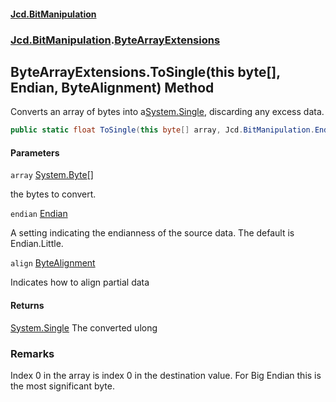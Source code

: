 #### [Jcd.BitManipulation](index.md 'index')

### [Jcd.BitManipulation](Jcd.BitManipulation.md 'Jcd.BitManipulation').[ByteArrayExtensions](Jcd.BitManipulation.ByteArrayExtensions.md 'Jcd.BitManipulation.ByteArrayExtensions')

## ByteArrayExtensions.ToSingle(this byte[], Endian, ByteAlignment) Method

Converts an array of bytes into a[System.Single](https://docs.microsoft.com/en-us/dotnet/api/System.Single 'System.Single'), discarding any excess data.

```csharp
public static float ToSingle(this byte[] array, Jcd.BitManipulation.Endian endian=Jcd.BitManipulation.Endian.Little, Jcd.BitManipulation.ByteAlignment align=Jcd.BitManipulation.ByteAlignment.InferredFromEndian);
```

#### Parameters

<a name='Jcd.BitManipulation.ByteArrayExtensions.ToSingle(thisbyte[],Jcd.BitManipulation.Endian,Jcd.BitManipulation.ByteAlignment).array'></a>

`array` [System.Byte](https://docs.microsoft.com/en-us/dotnet/api/System.Byte 'System.Byte')[[]](https://docs.microsoft.com/en-us/dotnet/api/System.Array 'System.Array')

the bytes to convert.

<a name='Jcd.BitManipulation.ByteArrayExtensions.ToSingle(thisbyte[],Jcd.BitManipulation.Endian,Jcd.BitManipulation.ByteAlignment).endian'></a>

`endian` [Endian](Jcd.BitManipulation.Endian.md 'Jcd.BitManipulation.Endian')

A setting indicating the endianness of the source data. The default is Endian.Little.

<a name='Jcd.BitManipulation.ByteArrayExtensions.ToSingle(thisbyte[],Jcd.BitManipulation.Endian,Jcd.BitManipulation.ByteAlignment).align'></a>

`align` [ByteAlignment](Jcd.BitManipulation.ByteAlignment.md 'Jcd.BitManipulation.ByteAlignment')

Indicates how to align partial data

#### Returns

[System.Single](https://docs.microsoft.com/en-us/dotnet/api/System.Single 'System.Single')
The converted ulong

### Remarks

Index 0 in the array is index 0 in the destination value. For Big Endian this is the
most significant byte.